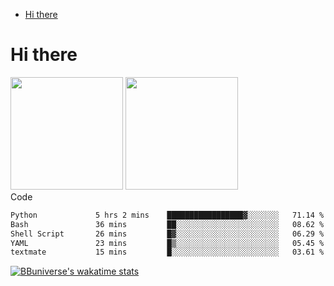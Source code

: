 <!--ts-->
* [Hi there](#hi-there)

<!-- Created by https://github.com/ekalinin/github-markdown-toc -->
<!-- Added by: runner, at: Wed Sep 27 04:19:34 UTC 2023 -->

<!--te-->


# Hi there

<!--
**BBuniverse/BBuniverse** is a ✨ _special_ ✨ repository because its `README.md` (this file) appears on your GitHub profile.

Here are some ideas to get you started:

- 🔭 I’m currently working on ...
- 🌱 I’m currently learning ...
- 👯 I’m looking to collaborate on ...
- 🤔 I’m looking for help with ...
- 💬 Ask me about ...
- 📫 How to reach me: ...
- 😄 Pronouns: ...
- ⚡ Fun fact: ...
-->


<div display="flex">
  <img src="https://github-readme-stats.vercel.app/api?username=BBuniverse&show_icons=true&count_private=true&theme=radical&hide_border=true" height="180"/>
  <img src="https://github-readme-stats.vercel.app/api/top-langs/?username=BBuniverse&layout=compact&theme=radical&hide_border=true" height="180"/>
</div
     

## Code
<!--START_SECTION:waka-->

```txt
Python             5 hrs 2 mins    █████████████████▓░░░░░░░   71.14 %
Bash               36 mins         ██░░░░░░░░░░░░░░░░░░░░░░░   08.62 %
Shell Script       26 mins         █▓░░░░░░░░░░░░░░░░░░░░░░░   06.29 %
YAML               23 mins         █▒░░░░░░░░░░░░░░░░░░░░░░░   05.45 %
textmate           15 mins         █░░░░░░░░░░░░░░░░░░░░░░░░   03.61 %
```

<!--END_SECTION:waka-->
     
[![BBuniverse's wakatime stats](https://github-readme-stats.vercel.app/api/wakatime?username=BBuniverse)](https://github.com/anuraghazra/github-readme-stats)

